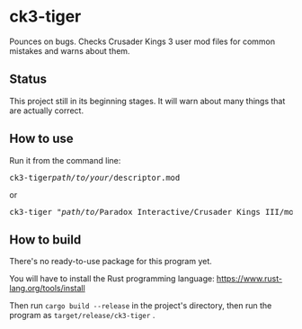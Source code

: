 # ck3-tiger
Pounces on bugs. Checks Crusader Kings 3 user mod files for common mistakes and warns about them.

## Status
This project still in its beginning stages. It will warn about many things that are actually correct.

## How to use
Run it from the command line:
<pre>
ck3-tiger<i>path/to/your/</i>descriptor.mod
</pre>
or
<pre>
ck3-tiger "<i>path/to/</i>Paradox Interactive/Crusader Kings III/mod/YourMod.mod"
</pre>

## How to build
There's no ready-to-use package for this program yet.

You will have to install the Rust programming language:
https://www.rust-lang.org/tools/install

Then run `cargo build --release` in the project's directory, then run the program as `target/release/ck3-tiger` .
